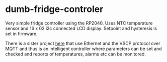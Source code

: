 # dumb-fridge-controler

Very simple fridge controller using the RP2040. Uses NTC temperature sensor and 16 x 02 i2c connected LCD display. Setpoint and hysteresis is set in firmware. 

There is a sister project [here](https://github.com/grodansparadis/vscp-demo-pico-fridge-ctrl) that use Ethernet and the VSCP protocol over MQTT and thus is an intelligent controller where parameters can be set and checked and reports of temperatures, alarms etc can be monitored.


